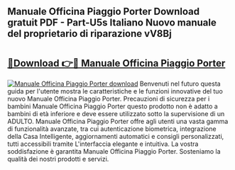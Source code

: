 ## Manuale Officina Piaggio Porter Download gratuit PDF - Part-U5s Italiano Nuovo manuale del proprietario di riparazione vV8Bj

# <h2><a href="http://dfeggxj.blite.top/?on=Manuale+Officina+Piaggio+Porter">🔗Download 👉🔴 Manuale Officina Piaggio Porter</a></h2>

[![Manuale Officina Piaggio Porter download](https://i.imgur.com/lujVjoI.png)](http://dfeggxj.blite.top/?on=Manuale+Officina+Piaggio+Porter)
Benvenuti nel futuro questa guida per l'utente mostra le caratteristiche e le funzioni innovative del tuo nuovo Manuale Officina Piaggio Porter. Precauzioni di sicurezza per i bambini Manuale Officina Piaggio Porter questo prodotto non è adatto a bambini di età inferiore e deve essere utilizzato sotto la supervisione di un ADULTO. Manuale Officina Piaggio Porter offre agli utenti una vasta gamma di funzionalità avanzate, tra cui autenticazione biometrica, integrazione della Casa Intelligente, aggiornamenti automatici e consigli personalizzati, tutti accessibili tramite L'interfaccia elegante e intuitiva. La vostra soddisfazione è garantita Manuale Officina Piaggio Porter. Sosteniamo la qualità dei nostri prodotti e servizi.

